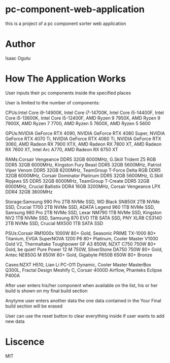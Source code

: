 # pc-component-web-application
this is a project of a pc component sorter web application
# Author
Isaac Ogutu

# How The Application Works

User inputs their pc components inside the specified places

User is limited to the number of components: 

  CPUs:Intel Core i9-14900K,
       Intel Core i7-14700K,
	   Intel Core i5-14400F,
	   Intel Core i5-13600K,
	   Intel Core i5-12400F,
	   AMD Ryzen 9 7950X,
	   AMD Ryzen 9 7900X,
	   AMD Ryzen 7 7700,
       AMD Ryzen 5 7600X,
       AMD Ryzen 5 5600

  GPUs:NVIDIA GeForce RTX 4090,
       NVIDIA GeForce RTX 4080 Super,
	   NVIDIA GeForce RTX 4070 Ti,
       NVIDIA GeForce RTX 4060 Ti,
       NVIDIA GeForce RTX 3060,
       AMD Radeon RX 7900 XTX,
       AMD Radeon RX 7800 XT,
	   AMD Radeon RX 7600 XT,
	   Intel Arc A770,
       AMD Radeon RX 6750 XT

  RAMs:Corsair Vengeance DDR5 32GB 6000MHz,
       G.Skill Trident Z5 RGB DDR5 32GB 6000MHz,
	   Kingston Fury Beast DDR5 32GB 5600MHz,
	   Patriot Viper Venom DDR5 32GB 6200MHz,
	   TeamGroup T-Force Delta RGB DDR5 32GB 6000MHz,
	   Corsair Dominator Platinum DDR5 32GB 5600MHz,
	   G.Skill Ripjaws S5 DDR5 32GB 6000MHz,
	   TeamGroup T-Create DDR5 32GB 6000MHz,
	   Crucial Ballistix DDR4 16GB 3200MHz,
	   Corsair Vengeance LPX DDR4 32GB 3600MHz

Storage:Samsung 990 Pro 2TB NVMe SSD,
        WD Black SN850X 2TB NVMe SSD,
		Crucial T700 2TB NVMe SSD,
		ADATA Legend 960 1TB NVMe SSD,
		Samsung 980 Pro 2TB NVMe SSD,
		Lexar NM790 1TB NVMe SSD,
		Kingston NV2 1TB NVMe SSD,
		Samsung 870 EVO 1TB SATA SSD,
		PNY XLR8 CS3140 2TB NVMe SSD,
		Crucial MX500 1TB SATA SSD

  PSUs:Corsair RM1000x 1000W 80+ Gold,
       Seasonic PRIME TX-1000 80+ Titanium,
	   EVGA SuperNOVA 1200 P6 80+ Platinum,
	   Cooler Master V1000 Gold V2,
	   Thermaltake Toughpower GF A3 850W,
	   NZXT C750 750W 80+ Gold,
	   be quiet! Pure Power 12 M 750W,
	   SilverStone DA750 750W 80+ Gold,
	   Antec NE850G M 850W 80+ Gold,
	   Gigabyte P650B 650W 80+ Bronze

  Cases:NZXT H510,
        Lian Li PC-O11 Dynamic,
		Cooler Master MasterBox Q300L,
		Fractal Design Meshify C,
		Corsair 4000D Airflow,
		Phanteks Eclipse P400A

After user enters his/her component when available on the list, 
his or her build is shown on my final build section

Anytyme user enters another data the one data contained in the Your Final build section will be erased

User can use the reset button to clear everything inside if user wants to add new data
# Liscence 
 MIT
       